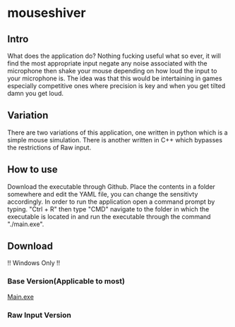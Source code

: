 # mouseshiver
## Intro
What does the application do?
Nothing fucking useful what so ever, it will find the most appropriate input negate any noise associated with the microphone then shake your mouse depending on how loud the input to your microphone is. The idea was that this would be intertaining in games especially competitive ones where precision is key and when you get tilted damn you get loud.

## Variation
There are two variations of this application, one written in python which is a simple mouse simulation. There is another written in C++ which bypasses the restrictions of Raw input. 

## How to use
Download the executable through Github. Place the contents in a folder somewhere and edit the YAML file, you can change the sensitivty accordingly. In order to run the application open a command prompt by typing. "Ctrl + R" then type "CMD" navigate to the folder in which the executable is located in and run the executable through the command "./main.exe".

## Download
!! Windows Only !!
### Base Version(Applicable to most)
[Main.exe](../tree/master/raw_input_override/exe/main.exe)
### Raw Input Version

